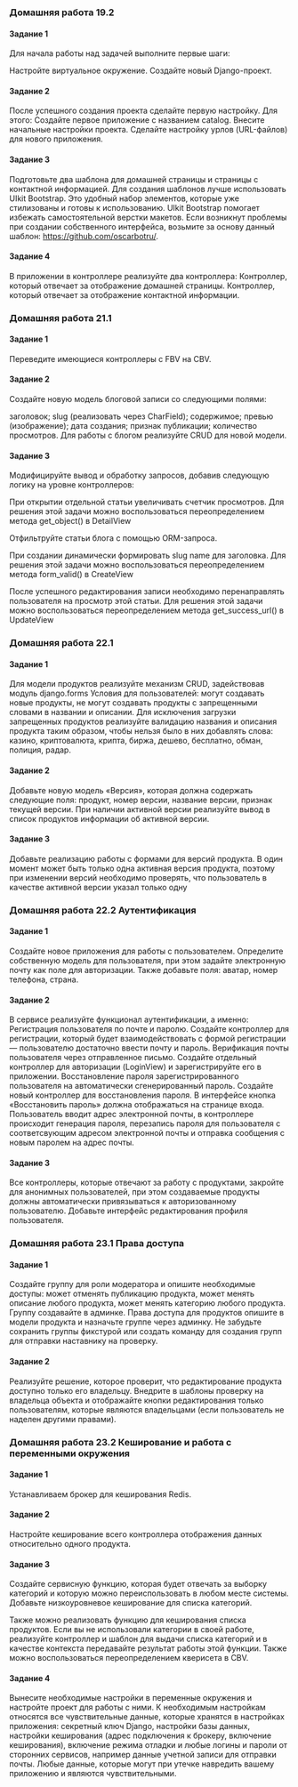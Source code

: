 ### Домашняя работa 19.2

#### Задание 1

Для начала работы над задачей выполните первые шаги:

Настройте виртуальное окружение.
Создайте новый Django-проект.

#### Задание 2

После успешного создания проекта сделайте первую настройку. Для этого:
Создайте первое приложение с названием catalog.
Внесите начальные настройки проекта.
Сделайте настройку урлов (URL-файлов) для нового приложения.

#### Задание 3

Подготовьте два шаблона для домашней страницы и страницы с контактной информацией.
Для создания шаблонов лучше использовать UIkit Bootstrap. Это удобный набор элементов, которые уже стилизованы и готовы
к использованию. UIkit Bootstrap помогает избежать самостоятельной верстки макетов.
Если возникнут проблемы при создании собственного интерфейса, возьмите за основу данный
шаблон: https://github.com/oscarbotru/.

#### Задание 4

В приложении в контроллере реализуйте два контроллера:
Контроллер, который отвечает за отображение домашней страницы.
Контроллер, который отвечает за отображение контактной информации.

### Домашняя работa 21.1

#### Задание 1

Переведите имеющиеся контроллеры с FBV на CBV.

#### Задание 2

Создайте новую модель блоговой записи со следующими полями:

заголовок;
slug (реализовать через CharField);
содержимое;
превью (изображение);
дата создания;
признак публикации;
количество просмотров.
Для работы с блогом реализуйте CRUD для новой модели.

#### Задание 3

Модифицируйте вывод и обработку запросов, добавив следующую логику на уровне контроллеров:

При открытии отдельной статьи увеличивать счетчик просмотров.
Для решения этой задачи можно воспользоваться переопределением метода
get_object() в DetailView

Отфильтруйте статьи блога с помощью ORM-запроса.

При создании динамически формировать slug name для заголовка.
Для решения этой задачи можно воспользоваться переопределением метода
form_valid() в CreateView

После успешного редактирования записи необходимо перенаправлять пользователя на просмотр этой статьи.
Для решения этой задачи можно воспользоваться переопределением метода
get_success_url() в UpdateView

### Домашняя работa 22.1

#### Задание 1

Для модели продуктов реализуйте механизм CRUD, задействовав модуль django.forms
Условия для пользователей:
могут создавать новые продукты,
не могут создавать продукты с запрещенными словами в названии и описании.
Для исключения загрузки запрещенных продуктов реализуйте валидацию названия и описания продукта таким образом, чтобы
нельзя было в них добавлять слова: казино, криптовалюта, крипта, биржа, дешево, бесплатно, обман, полиция, радар.

#### Задание 2

Добавьте новую модель «Версия», которая должна содержать следующие поля:
продукт,
номер версии,
название версии,
признак текущей версии.
При наличии активной версии реализуйте вывод в список продуктов информации об активной версии.

#### Задание 3

Добавьте реализацию работы с формами для версий продукта.
В один момент может быть только одна активная версия продукта, поэтому при изменении версий необходимо проверять, что
пользователь в качестве активной версии указал только одну

### Домашняя работa 22.2 Аутентификация

#### Задание 1

Создайте новое приложения для работы с пользователем. Определите собственную модель для пользователя, при этом задайте
электронную почту как поле для авторизации.
Также добавьте поля: аватар, номер телефона, страна.

#### Задание 2

В сервисе реализуйте функционал аутентификации, а именно:
Регистрация пользователя по почте и паролю.
Создайте контроллер для регистрации, который будет взаимодействовать с формой регистрации — пользователю достаточно
ввести почту и пароль.
Верификация почты пользователя через отправленное письмо.
Создайте отдельный контроллер для авторизации (LoginView) и зарегистрируйте его в приложении.
Восстановление пароля зарегистрированного пользователя на автоматически сгенерированный пароль.
Создайте новый контроллер для восстановления пароля.
В интерфейсе кнопка «Восстановить пароль» должна отображаться на странице входа.
Пользователь вводит адрес электронной почты, в контроллере происходит генерация пароля, перезапись пароля для
пользователя с соответсвующим адресом электронной почты и отправка сообщения с новым паролем на адрес почты.

#### Задание 3

Все контроллеры, которые отвечают за работу с продуктами, закройте для анонимных пользователей, при этом создаваемые
продукты должны автоматически привязываться к авторизованному пользователю.
Добавьте интерфейс редактирования профиля пользователя.

### Домашняя работa 23.1 Права доступа

#### Задание 1

Создайте группу для роли модератора и опишите необходимые доступы:
может отменять публикацию продукта,
может менять описание любого продукта,
может менять категорию любого продукта.
Группу создавайте в админке. Права доступа для продуктов опишите в модели продукта и назначьте группе через админку.
Не забудьте сохранить группы фикстурой или создать команду для создания групп для отправки наставнику на проверку.

#### Задание 2

Реализуйте решение, которое проверит, что редактирование продукта доступно только его владельцу.
Внедрите в шаблоны проверку на владельца объекта и отображайте кнопки редактирования только пользователям,
которые являются владельцами (если пользователь не наделен другими правами).

### Домашняя работa 23.2 Кеширование и работа с переменными окружения

#### Задание 1

Устанавливаем брокер для кеширования Redis.

#### Задание 2

Настройте кеширование всего контроллера отображения данных относительно одного продукта.

#### Задание 3

Создайте сервисную функцию, которая будет отвечать за выборку категорий и которую можно переиспользовать в любом месте
системы. Добавьте низкоуровневое кеширование для списка категорий.

Также можно реализовать функцию для кеширования списка продуктов. Если вы не использовали категории в своей работе,
реализуйте контроллер и шаблон для выдачи списка категорий и в качестве контекста передавайте результат работы этой
функции. Также можно воспользоваться переопределением кверисета в CBV.

#### Задание 4

Вынесите необходимые настройки в переменные окружения и настройте проект для работы с ними.
К необходимым настройкам относятся все чувствительные данные, которые хранятся в настройках приложения: секретный ключ
Django, настройки базы данных, настройки кеширования (адрес подключения к брокеру, включение кеширования), включение
режима отладки и любые логины и пароли от сторонних сервисов, например данные учетной записи для отправки почты. Любые
данные, которые могут при утечке навредить вашему приложению и являются чувствительными.